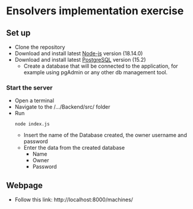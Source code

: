 
# Ensolvers implementation exercise
## Set up
- Clone the repository
- Download and install latest [Node-js](https://nodejs.org/es/download/) version (18.14.0)
- Download and install latest [PostgreSQL](https://www.postgresql.org/download/) version (15.2)
  - Create a database that will be connected to the application, for example using pgAdmin or any other db management tool.

### Start the server
- Open a terminal
- Navigate to the /.../Backend/src/ folder
- Run 
    ```
    node index.js
    ```
  - Insert the name of the Database created, the owner username and password
  - Enter the data from the created database
    - Name
    - Owner
    - Password

## Webpage

- Follow this link: http://localhost:8000/machines/

